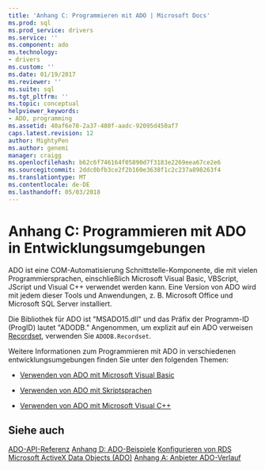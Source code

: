 ```yaml
---
title: 'Anhang C: Programmieren mit ADO | Microsoft Docs'
ms.prod: sql
ms.prod_service: drivers
ms.service: ''
ms.component: ado
ms.technology:
- drivers
ms.custom: ''
ms.date: 01/19/2017
ms.reviewer: ''
ms.suite: sql
ms.tgt_pltfrm: ''
ms.topic: conceptual
helpviewer_keywords:
- ADO, programming
ms.assetid: 40af6e70-2a37-480f-aadc-92095d450af7
caps.latest.revision: 12
author: MightyPen
ms.author: genemi
manager: craigg
ms.openlocfilehash: b62c6f746164f05890d7f3183e2269eea67ce2e6
ms.sourcegitcommit: 2ddc0bfb3ce2f2b160e3638f1c2c237a898263f4
ms.translationtype: MT
ms.contentlocale: de-DE
ms.lasthandoff: 05/03/2018
---
```

# <a name="appendix-c-programming-with-ado-in-development-environments"></a>Anhang C: Programmieren mit ADO in Entwicklungsumgebungen
ADO ist eine COM-Automatisierung Schnittstelle-Komponente, die mit vielen Programmiersprachen, einschließlich Microsoft Visual Basic, VBScript, JScript und Visual C++ verwendet werden kann. Eine Version von ADO wird mit jedem dieser Tools und Anwendungen, z. B. Microsoft Office und Microsoft SQL Server installiert.

 Die Bibliothek für ADO ist "MSADO15.dll" und das Präfix der Programm-ID (ProgID) lautet "ADODB." Angenommen, um explizit auf ein ADO verweisen [Recordset](../../../ado/reference/ado-api/recordset-object-ado.md), verwenden Sie `ADODB.Recordset`.

 Weitere Informationen zum Programmieren mit ADO in verschiedenen entwicklungsumgebungen finden Sie unter den folgenden Themen:

-   [Verwenden von ADO mit Microsoft Visual Basic](../../../ado/guide/appendixes/using-ado-with-microsoft-visual-basic.md)

-   [Verwenden von ADO mit Skriptsprachen](../../../ado/guide/appendixes/using-ado-with-scripting-languages.md)

-   [Verwenden von ADO mit Microsoft Visual C++](../../../ado/guide/appendixes/using-ado-with-microsoft-visual-c.md)

## <a name="see-also"></a>Siehe auch
 [ADO-API-Referenz](../../../ado/reference/ado-api/ado-api-reference.md) [Anhang D: ADO-Beispiele](../../../ado/guide/appendixes/appendix-d-ado-samples.md) [Konfigurieren von RDS](../../../ado/guide/remote-data-service/configuring-rds.md) [Microsoft ActiveX Data Objects (ADO)](../../../ado/microsoft-activex-data-objects-ado.md) [Anhang A: Anbieter ](../../../ado/guide/appendixes/appendix-a-providers.md) [ADO-Verlauf](../../../ado/guide/ado-history.md)

